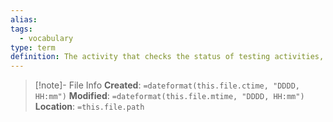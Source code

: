 ```yaml
---
alias: 
tags:
  - vocabulary
type: term
definition: The activity that checks the status of testing activities, identifies any variances from planned or expected, and reports status to stakeholders.
---
```

> [!note]- File Info
> **Created**:  `=dateformat(this.file.ctime, "DDDD, HH:mm")`
> **Modified**: `=dateformat(this.file.mtime, "DDDD, HH:mm")` 
> **Location**: `=this.file.path`